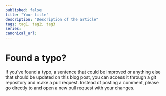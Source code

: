 ```yaml
---
published: false
title: "Your title"
description: "Description of the article"
tags: tag1, tag2, tag3
series:
canonical_url:
---
```


# Found a typo?

If you've found a typo, a sentence that could be improved or anything else that should be updated on this blog post, you can access it through a git repository and make a pull request. Instead of posting a comment, please go directly to <REPO URL> and open a new pull request with your changes.
